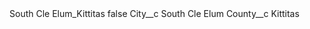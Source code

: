 <?xml version="1.0" encoding="UTF-8"?>
<CustomMetadata xmlns="http://soap.sforce.com/2006/04/metadata" xmlns:xsi="http://www.w3.org/2001/XMLSchema-instance" xmlns:xsd="http://www.w3.org/2001/XMLSchema">
    <label>South Cle Elum_Kittitas</label>
    <protected>false</protected>
    <values>
        <field>City__c</field>
        <value xsi:type="xsd:string">South Cle Elum</value>
    </values>
    <values>
        <field>County__c</field>
        <value xsi:type="xsd:string">Kittitas</value>
    </values>
</CustomMetadata>
